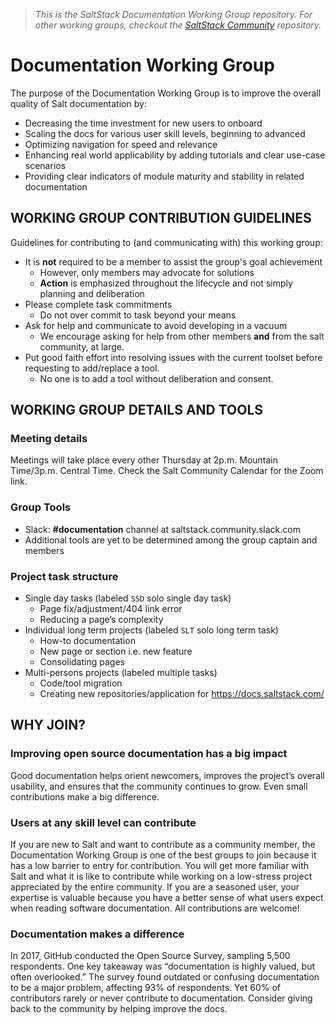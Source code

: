 > _This is the SaltStack Documentation Working Group repository. For other working groups,_
> _checkout the [SaltStack Community](https://github.com/saltstack/community) repository._

# Documentation Working Group
The purpose of the Documentation Working Group is to improve the overall quality of Salt documentation by:
- Decreasing the time investment for new users to onboard
- Scaling the docs for various user skill levels, beginning to advanced
- Optimizing navigation for speed and relevance
- Enhancing real world applicability by adding tutorials and clear use-case scenarios
- Providing clear indicators of module maturity and stability in related documentation

## WORKING GROUP CONTRIBUTION GUIDELINES
Guidelines for contributing to (and communicating with) this working group:
- It is **not** required to be a member to assist the group's goal achievement
  - However, only members may advocate for solutions
  - **Action** is emphasized throughout the lifecycle and not simply planning and deliberation
- Please complete task commitments
  - Do not over commit to task beyond your means
- Ask for help and communicate to avoid developing in a vacuum
  - We encourage asking for help from other members **and** from the salt community, at large.
- Put good faith effort into resolving issues with the current toolset before requesting to add/replace a tool.
  - No one is to add a tool without deliberation and consent.

## WORKING GROUP DETAILS AND TOOLS
### Meeting details
Meetings will take place every other Thursday at 2p.m. Mountain Time/3p.m. Central Time.
Check the Salt Community Calendar for the Zoom link.

### Group Tools
- Slack: **#documentation** channel at saltstack.community.slack.com
- Additional tools are yet to be determined among the group captain and members

### Project task structure
- Single day tasks (labeled `SSD` solo single day task)
  - Page fix/adjustment/404 link error
  - Reducing a page’s complexity
- Individual long term projects (labeled `SLT` solo long term task)
  - How-to documentation
  - New page or section i.e. new feature
  - Consolidating pages
- Multi-persons projects (labeled multiple tasks)
  - Code/tool migration
  - Creating new repositories/application for https://docs.saltstack.com/

## WHY JOIN?
### Improving open source documentation has a big impact
Good documentation helps orient newcomers, improves the project’s overall usability, and ensures that the community continues to grow. Even small contributions make a big difference.

### Users at any skill level can contribute
If you are new to Salt and want to contribute as a community member, the Documentation Working Group is one of the best groups to join because it has a low barrier to entry for contribution. You will get more familiar with Salt and what it is like to contribute while working on a low-stress project appreciated by the entire community.
If you are a seasoned user, your expertise is valuable because you have a better sense of what users expect when reading software documentation. All contributions are welcome!

### Documentation makes a difference
In 2017, GitHub conducted the Open Source Survey, sampling 5,500 respondents. One key takeaway was “documentation is highly valued, but often overlooked.” The survey found outdated or confusing documentation to be a major problem, affecting 93% of respondents. Yet 60% of contributors rarely or never contribute to documentation. Consider giving back to the community by helping improve the docs.
